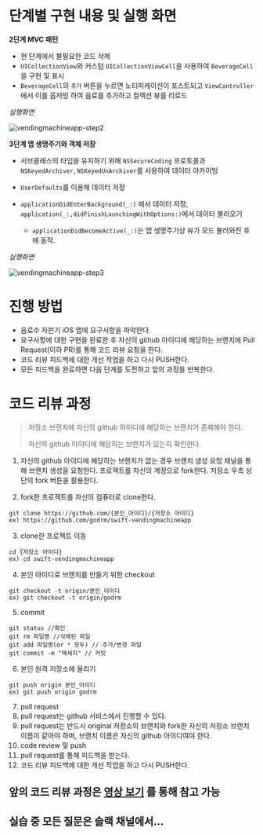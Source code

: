 # 단계별 구현 내용 및 실행 화면

**2단계 MVC 패턴**

- 현 단계에서 불필요한 코드 삭제
- `UICollectionView`와 커스텀 `UICollectionViewCell`을 사용하여 `BeverageCell`을 구현 및 표시
- `BeverageCell`의 `추가` 버튼을 누르면 노티피케이션이 포스트되고 `ViewController`에서 이를 옵저빙 하여 음료를 추가하고 컬렉션 뷰를 리로드 

*실행화면*

![vendingmachineapp-step2](/Users/dongkun/Desktop/CodeSquad/swift-vendingmachineapp/images/vendingmachineapp-step2.png)

**3단계 앱 생명주기와 객체 저장**

- 서브클래스의 타입을 유지하기 위해 `NSSecureCoding` 프로토콜과 `NSKeyedArchiver`, `NSKeyedUnArchiver`를  사용하여 데이터 아카이빙

- `UserDefaults`를 이용해 데이터 저장
- `applicationDidEnterBackground(_:)` 에서 데이터 저장, `application(_:,didFinishLaunchingWithOptions:)`에서 데이터 불러오기
  - `applicationDidBecomeActive(_:)`는 앱 생명주기상 뷰가 모드 불러와진 후에 동작.

*실행화면*

![vendingmachineapp-step3](/Users/dongkun/Desktop/CodeSquad/swift-vendingmachineapp/images/vendingmachineapp-step3.png)

# 진행 방법

- 음료수 자판기 iOS 앱에 요구사항을 파악한다.
- 요구사항에 대한 구현을 완료한 후 자신의 github 아이디에 해당하는 브랜치에 Pull Request(이하 PR)를 통해 코드 리뷰 요청을 한다.
- 코드 리뷰 피드백에 대한 개선 작업을 하고 다시 PUSH한다.
- 모든 피드백을 완료하면 다음 단계를 도전하고 앞의 과정을 반복한다.

# 코드 리뷰 과정
> 저장소 브랜치에 자신의 github 아이디에 해당하는 브랜치가 존재해야 한다.
>
> 자신의 github 아이디에 해당하는 브랜치가 있는지 확인한다.

1. 자신의 github 아이디에 해당하는 브랜치가 없는 경우 브랜치 생성 요청 채널을 통해 브랜치 생성을 요청한다.
프로젝트를 자신의 계정으로 fork한다. 저장소 우측 상단의 fork 버튼을 활용한다.

2. fork한 프로젝트를 자신의 컴퓨터로 clone한다.
```
git clone https://github.com/{본인_아이디}/{저장소 아이디}
ex) https://github.com/godrm/swift-vendingmachineapp
```

3. clone한 프로젝트 이동
```
cd {저장소 아이디}
ex) cd swift-vendingmachineapp
```

4. 본인 아이디로 브랜치를 만들기 위한 checkout
```
git checkout -t origin/본인_아이디
ex) git checkout -t origin/godrm
```

5. commit
```
git status //확인
git rm 파일명 //삭제된 파일
git add 파일명(or * 모두) // 추가/변경 파일
git commit -m "메세지" // 커밋
```

6. 본인 원격 저장소에 올리기
```
git push origin 본인_아이디
ex) git push origin godrm
```

7. pull request
8. pull request는 github 서비스에서 진행할 수 있다.
9. pull request는 반드시 original 저장소의 브랜치와 fork한 자신의 저장소 브랜치 이름이 같아야 하며, 브랜치 이름은 자신의 github 아이디여야 한다.
10. code review 및 push
11. pull request를 통해 피드백을 받는다.
12. 코드 리뷰 피드백에 대한 개선 작업을 하고 다시 PUSH한다.

## 앞의 코드 리뷰 과정은 [영상 보기](https://www.youtube.com/watch?v=ZSZoaG0PqLg) 를 통해 참고 가능

## 실습 중 모든 질문은 슬랙 채널에서...